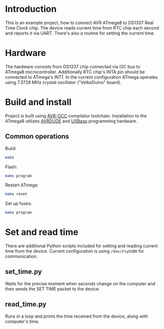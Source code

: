 Introduction
============

This is an example project, how to connect AVR ATmega8 to DS1337 Real Time Clock chip. The device
reads current time from RTC chip each second and reports it via UART. There's also a routine for
setting the current time.

Hardware
========

The hardware consists from DS1337 chip connected via I2C bus to ATmega8 microcontroller. Additionally
RTC chip's INTA pin should be connected to ATmega's INT1. In the current configuration ATmega operates
using 7.3728 MHz crystal oscillator ("VelkoDuino" board).

Build and install
=================

Project is built using [AVR-GCC][avr-gcc] compilator toolchain. Installation to the ATmega8 utilizes
[AVRDUDE][avrdude] and [USBasp][usbasp] programming hardware.

Common operations
-----------------
Build:
```bash
make
```

Flash:
```bash
make program
```

Restart ATmega:
```bash
make reset
```

Set up fuses:
```bash
make program
```

Set and read time
=================

There are additional Python scripts included for setting and reading current time from the device. Current
configuration is using `/dev/ttyUSB0` for communication.

set_time.py
-----------
Waits for the precise moment when seconds change on the computer and then sends the SET TIME packet
to the device.

read_time.py
------------
Runs in a loop and prints the time received from the device, along with computer's time.



[avr-gcc]: https://gcc.gnu.org/wiki/avr-gcc
[avrdude]: https://www.nongnu.org/avrdude/
[usbasp]: https://www.fischl.de/usbasp/
